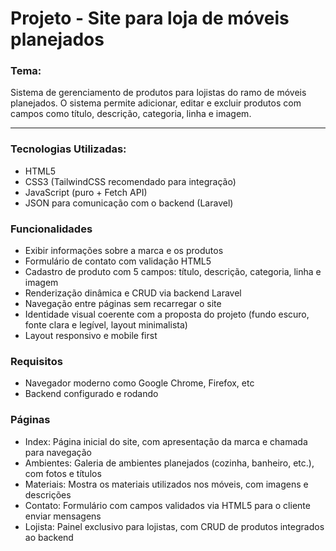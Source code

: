 # Projeto - Site para loja de móveis planejados

### Tema:
Sistema de gerenciamento de produtos para lojistas do ramo de móveis planejados. O sistema permite adicionar, editar e excluir produtos com campos como título, descrição, categoria, linha e imagem.

---

### Tecnologias Utilizadas:

- HTML5
- CSS3 (TailwindCSS recomendado para integração)
- JavaScript (puro + Fetch API)
- JSON para comunicação com o backend (Laravel)

### Funcionalidades

- Exibir informações sobre a marca e os produtos
- Formulário de contato com validação HTML5
- Cadastro de produto com 5 campos: título, descrição, categoria, linha e imagem
- Renderização dinâmica e CRUD via backend Laravel
- Navegação entre páginas sem recarregar o site
- Identidade visual coerente com a proposta do projeto (fundo escuro, fonte clara e legível, layout minimalista)
- Layout responsivo e mobile first

### Requisitos

- Navegador moderno como Google Chrome, Firefox, etc
- Backend configurado e rodando

### Páginas

- Index: Página inicial do site, com apresentação da marca e chamada para navegação
- Ambientes: Galeria de ambientes planejados (cozinha, banheiro, etc.), com fotos e títulos
- Materiais: Mostra os materiais utilizados nos móveis, com imagens e descrições
- Contato: Formulário com campos validados via HTML5 para o cliente enviar mensagens
- Lojista: Painel exclusivo para lojistas, com CRUD de produtos integrados ao backend


